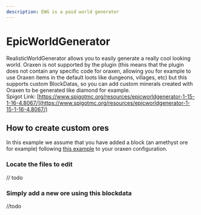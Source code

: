 ```yaml
---
description: EWG is a paid world generator
---
```


# EpicWorldGenerator

RealisticWorldGenerator allows you to easily generate a really cool looking world. Oraxen is not supported by the plugin (this means that the plugin does not contain any specific code for oraxen, allowing you for example to use Oraxen items in the default loots like dungeons, villages, etc) but this supports custom BlockDatas, so you can add custom minerals created with Oraxen to be generated like diamond for example.\
Spigot Link: [https://www.spigotmc.org/resources/epicworldgenerator-1-15-1-16-4.8067/](https://www.spigotmc.org/resources/epicworldgenerator-1-15-1-16-4.8067/)

## How to create custom ores

In this example we assume that you have added a block (an amethyst ore for example) following [this example](../../mechanics/block-mechanic.md#ores) to your oraxen configuration.

### Locate the files to edit

// todo

### Simply add a new ore using this blockdata

//todo
